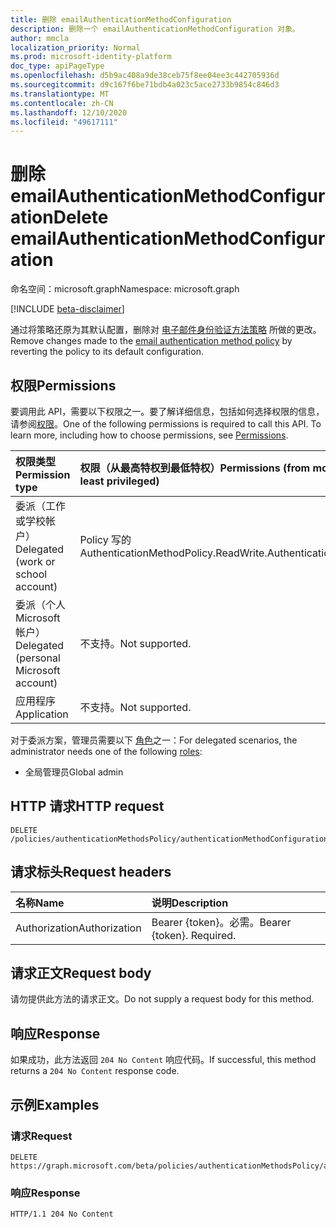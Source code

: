 ```yaml
---
title: 删除 emailAuthenticationMethodConfiguration
description: 删除一个 emailAuthenticationMethodConfiguration 对象。
author: mmcla
localization_priority: Normal
ms.prod: microsoft-identity-platform
doc_type: apiPageType
ms.openlocfilehash: d5b9ac408a9de38ceb75f8ee04ee3c442705936d
ms.sourcegitcommit: d9c167f6be71bdb4a023c5ace2733b9854c846d3
ms.translationtype: MT
ms.contentlocale: zh-CN
ms.lasthandoff: 12/10/2020
ms.locfileid: "49617111"
---
```

# <a name="delete-emailauthenticationmethodconfiguration"></a><span data-ttu-id="b7328-103">删除 emailAuthenticationMethodConfiguration</span><span class="sxs-lookup"><span data-stu-id="b7328-103">Delete emailAuthenticationMethodConfiguration</span></span>

<span data-ttu-id="b7328-104">命名空间：microsoft.graph</span><span class="sxs-lookup"><span data-stu-id="b7328-104">Namespace: microsoft.graph</span></span>

[!INCLUDE [beta-disclaimer](../../includes/beta-disclaimer.md)]

<span data-ttu-id="b7328-105">通过将策略还原为其默认配置，删除对 [电子邮件身份验证方法策略](../resources/emailauthenticationmethodconfiguration.md) 所做的更改。</span><span class="sxs-lookup"><span data-stu-id="b7328-105">Remove changes made to the [email authentication method policy](../resources/emailauthenticationmethodconfiguration.md) by reverting the policy to its default configuration.</span></span>

## <a name="permissions"></a><span data-ttu-id="b7328-106">权限</span><span class="sxs-lookup"><span data-stu-id="b7328-106">Permissions</span></span>
<span data-ttu-id="b7328-p101">要调用此 API，需要以下权限之一。要了解详细信息，包括如何选择权限的信息，请参阅[权限](/graph/permissions-reference)。</span><span class="sxs-lookup"><span data-stu-id="b7328-p101">One of the following permissions is required to call this API. To learn more, including how to choose permissions, see [Permissions](/graph/permissions-reference).</span></span>

|<span data-ttu-id="b7328-109">权限类型</span><span class="sxs-lookup"><span data-stu-id="b7328-109">Permission type</span></span>|<span data-ttu-id="b7328-110">权限（从最高特权到最低特权）</span><span class="sxs-lookup"><span data-stu-id="b7328-110">Permissions (from most to least privileged)</span></span>|
|:---|:---|
|<span data-ttu-id="b7328-111">委派（工作或学校帐户）</span><span class="sxs-lookup"><span data-stu-id="b7328-111">Delegated (work or school account)</span></span>|<span data-ttu-id="b7328-112">Policy 写的 AuthenticationMethod</span><span class="sxs-lookup"><span data-stu-id="b7328-112">Policy.ReadWrite.AuthenticationMethod</span></span>|
|<span data-ttu-id="b7328-113">委派（个人 Microsoft 帐户）</span><span class="sxs-lookup"><span data-stu-id="b7328-113">Delegated (personal Microsoft account)</span></span>|<span data-ttu-id="b7328-114">不支持。</span><span class="sxs-lookup"><span data-stu-id="b7328-114">Not supported.</span></span>|
|<span data-ttu-id="b7328-115">应用程序</span><span class="sxs-lookup"><span data-stu-id="b7328-115">Application</span></span>|<span data-ttu-id="b7328-116">不支持。</span><span class="sxs-lookup"><span data-stu-id="b7328-116">Not supported.</span></span>|

<span data-ttu-id="b7328-117">对于委派方案，管理员需要以下 [角色](/azure/active-directory/users-groups-roles/directory-assign-admin-roles#available-roles)之一：</span><span class="sxs-lookup"><span data-stu-id="b7328-117">For delegated scenarios, the administrator needs one of the following [roles](/azure/active-directory/users-groups-roles/directory-assign-admin-roles#available-roles):</span></span>

* <span data-ttu-id="b7328-118">全局管理员</span><span class="sxs-lookup"><span data-stu-id="b7328-118">Global admin</span></span>

## <a name="http-request"></a><span data-ttu-id="b7328-119">HTTP 请求</span><span class="sxs-lookup"><span data-stu-id="b7328-119">HTTP request</span></span>

<!-- {
  "blockType": "ignored"
}
-->

```http
DELETE /policies/authenticationMethodsPolicy/authenticationMethodConfigurations/email
```

## <a name="request-headers"></a><span data-ttu-id="b7328-120">请求标头</span><span class="sxs-lookup"><span data-stu-id="b7328-120">Request headers</span></span>

|<span data-ttu-id="b7328-121">名称</span><span class="sxs-lookup"><span data-stu-id="b7328-121">Name</span></span>|<span data-ttu-id="b7328-122">说明</span><span class="sxs-lookup"><span data-stu-id="b7328-122">Description</span></span>|
|:---|:---|
|<span data-ttu-id="b7328-123">Authorization</span><span class="sxs-lookup"><span data-stu-id="b7328-123">Authorization</span></span>|<span data-ttu-id="b7328-p102">Bearer {token}。必需。</span><span class="sxs-lookup"><span data-stu-id="b7328-p102">Bearer {token}. Required.</span></span>|

## <a name="request-body"></a><span data-ttu-id="b7328-126">请求正文</span><span class="sxs-lookup"><span data-stu-id="b7328-126">Request body</span></span>

<span data-ttu-id="b7328-127">请勿提供此方法的请求正文。</span><span class="sxs-lookup"><span data-stu-id="b7328-127">Do not supply a request body for this method.</span></span>

## <a name="response"></a><span data-ttu-id="b7328-128">响应</span><span class="sxs-lookup"><span data-stu-id="b7328-128">Response</span></span>

<span data-ttu-id="b7328-129">如果成功，此方法返回 `204 No Content` 响应代码。</span><span class="sxs-lookup"><span data-stu-id="b7328-129">If successful, this method returns a `204 No Content` response code.</span></span>

## <a name="examples"></a><span data-ttu-id="b7328-130">示例</span><span class="sxs-lookup"><span data-stu-id="b7328-130">Examples</span></span>

### <a name="request"></a><span data-ttu-id="b7328-131">请求</span><span class="sxs-lookup"><span data-stu-id="b7328-131">Request</span></span>

<!-- {
  "blockType": "request",
  "name": "delete_emailauthenticationmethodconfiguration"
}
-->

```http
DELETE https://graph.microsoft.com/beta/policies/authenticationMethodsPolicy/authenticationMethodConfigurations/email
```

### <a name="response"></a><span data-ttu-id="b7328-132">响应</span><span class="sxs-lookup"><span data-stu-id="b7328-132">Response</span></span>

<!-- {
  "blockType": "response",
  "truncated": true
}
-->

```http
HTTP/1.1 204 No Content
```

